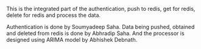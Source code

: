 This is the integrated part of the authentication, push to redis, get for redis, delete for redis and process the data.

Authentication is done by Soumyadeep Saha.
Data being pushed, obtained and deleted from redis is done by Abhradip Saha.
And the processor is designed using ARIMA model by Abhishek Debnath.
